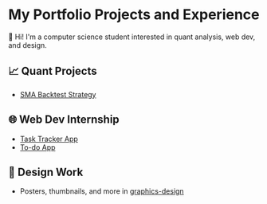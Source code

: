 # My Portfolio Projects and Experience

👋 Hi! I'm a computer science student interested in quant analysis, web dev, and design.

## 📈 Quant Projects
- [SMA Backtest Strategy](https://github.com/Eghogh0/portfolio-projects/blob/295dad1241a3dbf3890c123df4f91fde61d51175/quant-project/sma_strategy.ipynb)

## 🌐 Web Dev Internship
- [Task Tracker App](https://github.com/Eghogh0/portfolio-projects/tree/295dad1241a3dbf3890c123df4f91fde61d51175/web-dev-internship/Task%20Tracker)
- [To-do App](https://github.com/Eghogh0/portfolio-projects/tree/295dad1241a3dbf3890c123df4f91fde61d51175/web-dev-internship/To-do%20App)

## 🎨 Design Work
- Posters, thumbnails, and more in [graphics-design](https://github.com/Eghogh0/portfolio-projects/tree/295dad1241a3dbf3890c123df4f91fde61d51175/graphics-design/thumbnails)

